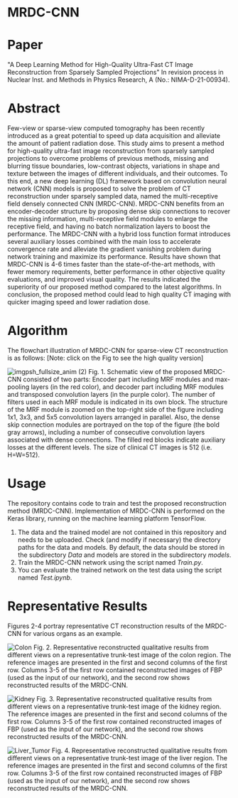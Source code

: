# MRDC-CNN


# Paper
"A Deep Learning Method for High-Quality Ultra-Fast CT Image Reconstruction from Sparsely Sampled Projections"
In revision process in Nuclear Inst. and Methods in Physics Research, A (No.: NIMA-D-21-00934).

# Abstract 
Few-view or sparse-view computed tomography has been recently introduced as a great potential to speed up data acquisition and alleviate the amount of patient radiation dose. This study aims to present a method for high-quality ultra-fast image reconstruction from sparsely sampled projections to overcome problems of previous methods, missing and blurring tissue boundaries, low-contrast objects, variations in shape and texture between the images of different individuals, and their outcomes. To this end, a new deep learning (DL) framework based on convolution neural network (CNN) models is proposed to solve the problem of CT reconstruction under sparsely sampled data, named the multi-receptive field densely connected CNN (MRDC-CNN). MRDC-CNN benefits from an encoder-decoder structure by proposing dense skip connections to recover the missing information, multi-receptive field modules to enlarge the receptive field, and having no batch normalization layers to boost the performance. The MRDC-CNN with a hybrid loss function format introduces several auxiliary losses combined with the main loss to accelerate convergence rate and alleviate the gradient vanishing problem during network training and maximize its performance. Results have shown that MRDC-CNN is 4-6 times faster than the state-of-the-art methods, with fewer memory requirements, better performance in other objective quality evaluations, and improved visual quality. The results indicated the superiority of our proposed method compared to the latest algorithms. In conclusion, the proposed method could lead to high quality CT imaging with quicker imaging speed and lower radiation dose.

# Algorithm
The flowchart illustration of MRDC-CNN for sparse-view CT reconstruction is as follows: [Note: click on the Fig to see the high quality version]

![imgpsh_fullsize_anim (2)](https://user-images.githubusercontent.com/42764887/150157558-ec9a3106-0828-4987-8565-d68f9a5f4bd3.png)
Fig. 1. Schematic view of the proposed MRDC-CNN consisted of two parts: Encoder part including MRF modules and max-pooling layers (in the red color), and decoder part including MRF modules and transposed convolution layers (in the purple color). The number of filters used in each MRF module is indicated in its own block. The structure of the MRF module is zoomed on the top-right side of the figure including 1x1, 3x3, and 5x5 convolution layers arranged in parallel. Also, the dense skip connection modules are portrayed on the top of the figure (the bold gray arrows), including a number of consecutive convolution layers associated with dense connections. The filled red blocks indicate auxiliary losses at the different levels. The size of clinical CT images is 512 (i.e. H=W=512).



# Usage
The repository contains code to train and test the proposed reconstruction method (MRDC-CNN). Implementation of MRDC-CNN is performed on the Keras library, running on the machine learning platform TensorFlow.

1. The data and the trained model are not contained in this repository and needs to be uploaded. Check (and modify if necessary) the directory paths for the data and models. By default, the data should be stored in the subdirectory *Data* and models are stored in the subdirectory *models*.
2. Train the MRDC-CNN network using the script named *Train.py*.
3. You can evaluate the trained network on the test data using the script named *Test.ipynb*.

# Representative Results

Figures 2-4 portray representative CT reconstruction results of the MRDC-CNN for various organs as an example.

![Colon](https://user-images.githubusercontent.com/42764887/149763656-02e82e6a-7ca0-4284-94f5-b694d3387c1a.png)
Fig. 2. Representative reconstructed qualitative results from different views on a representative trunk-test image of the colon region. The reference images are presented in the first and second columns of the first row. Columns 3-5 of the first row contained reconstructed images of FBP (used as the input of our network), and the second row shows reconstructed results of the MRDC-CNN.

![Kidney](https://user-images.githubusercontent.com/42764887/149764076-f188734e-0d4c-4dee-a614-ccd0abf6612c.png)
Fig. 3. Representative reconstructed qualitative results from different views on a representative trunk-test image of the kidney region. The reference images are presented in the first and second columns of the first row. Columns 3-5 of the first row contained reconstructed images of FBP (used as the input of our network), and the second row shows reconstructed results of the MRDC-CNN.


![Liver_Tumor](https://user-images.githubusercontent.com/42764887/149764216-11523a8d-2ce7-4f4d-a4bd-59a9f6f6c86f.png)
Fig. 4. Representative reconstructed qualitative results from different views on a representative trunk-test image of the liver region. The reference images are presented in the first and second columns of the first row. Columns 3-5 of the first row contained reconstructed images of FBP (used as the input of our network), and the second row shows reconstructed results of the MRDC-CNN.
